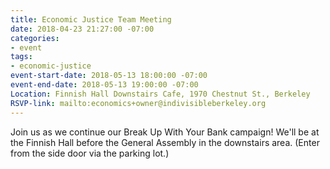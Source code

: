 ```yaml
---
title: Economic Justice Team Meeting
date: 2018-04-23 21:27:00 -07:00
categories:
- event
tags:
- economic-justice
event-start-date: 2018-05-13 18:00:00 -07:00
event-end-date: 2018-05-13 19:00:00 -07:00
Location: Finnish Hall Downstairs Cafe, 1970 Chestnut St., Berkeley
RSVP-link: mailto:economics+owner@indivisibleberkeley.org
---
```


Join us as we continue our Break Up With Your Bank campaign! We'll be at the Finnish Hall before the General Assembly in the downstairs area. (Enter from the side door via the parking lot.)